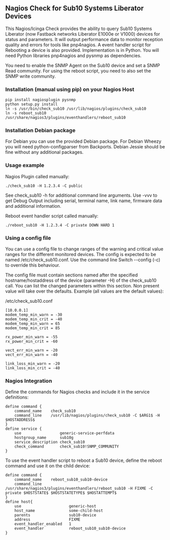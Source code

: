 ## Nagios Check for Sub10 Systems Liberator Devices

This Nagios/Icinga Check provides the ability to query Sub10 Systems Liberator (now Fastback networks Liberator E1000e or V1000) devices for status and parameters. It will output performance data to monitor reception quality and errors for tools like pnp4nagios. A event handler script for Rebooting a device is also provided.
Implementation is in Python. You will need Python libraries pnp4nagios and pysnmp as dependencies.

You need to enable the SNMP Agent on the Sub10 device and set a SNMP Read community. For using the reboot script, you need to also set the SNMP write community.

### Installation (manual using pip) on your Nagios Host
```
pip install nagiosplugin pysnmp
python setup.py install
ln -s /usr/bin/check_sub10 /usr/lib/nagios/plugins/check_sub10
ln -s reboot_sub10 /usr/share/nagios3/plugins/eventhandlers/reboot_sub10
```

### Installation Debian package

For Debian you can use the provided Debian package. For Debian Wheezy you will need python-configparser from Backports. Debian Jessie should be fine without any additional packages.


### Usage example

Nagios Plugin called manually:

```
./check_sub10 -H 1.2.3.4 -C public
```

See check_sub10 -h for additional command line arguments. Use -vvv to get Debug Output including serial, terminal name, link name, firmware data and additional information.

Reboot event handler script called manually:
```
./reboot_sub10 -H 1.2.3.4 -C private DOWN HARD 1
```

### Using a config file

You can use a config file to change ranges of the warning and critical value ranges for the different monitored devices. The config is expected to be named /etc/check_sub10.conf.
Use the command line Switch --config (-c) to override this behaviour.

The config file must contain sections named after the specified hostname/hostaddress of the device (parameter -H) of the check_sub10 call. You can list the changed parameters within this section. Non present value will take over the defaults. Example (all values are the default values):

/etc/check_sub10.conf
```
[10.0.0.1]
modem_temp_min_warn = -30
modem_temp_min_crit = -40
modem_temp_min_warn = 65
modem_temp_min_crit = 85

rx_power_min_warn = -55
rx_power_min_crit = -60

vect_err_min_warn = -20
vect_err_min_warn = -40

link_loss_min_warn = -20
link_loss_min_crit = -40
```


### Nagios Integration

Define the commands for Nagios checks and include it in the service definitions:

```
define command {
	command_name	check_sub10
	command_line	/usr/lib/nagios/plugins/check_sub10 -C $ARG1$ -H $HOSTADDRESS$
}
define service {
	use					generic-service-perfdata
	hostgroup_name		sub10g
	service_description	check_sub10
	check_command		check_sub10!SNMP_COMMUNITY
}
```

To use the event handler script to reboot a Sub10 device, define the reboot command and use it on the child device:

```
define command {
	command_name	reboot_sub10_sub10-device
	command_line	/usr/share/nagios3/plugins/eventhandlers/reboot_sub10 -H FIXME -C private $HOSTSTATE$ $HOSTSTATETYPE$ $HOSTATTEMPT$
}
define host{
	use						generic-host
	host_name				some-child-host
	parents					sub10-device
	address					FIXME
	event_handler_enabled	1
	event_handler			reboot_sub10_sub10-device
}

```
